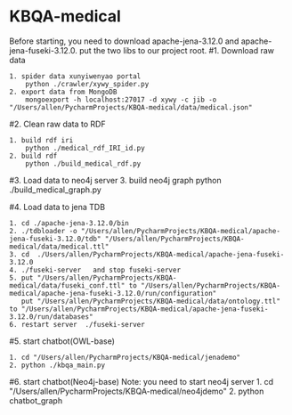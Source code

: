 # KBQA-medical

Before starting, you need to download apache-jena-3.12.0 and apache-jena-fuseki-3.12.0. put the two libs to our project root.
#1. Download raw data

    1. spider data xunyiwenyao portal
        python ./crawler/xywy_spider.py
    2. export data from MongoDB
        mongoexport -h localhost:27017 -d xywy -c jib -o "/Users/allen/PycharmProjects/KBQA-medical/data/medical.json"
        

#2. Clean raw data to RDF

    1. build rdf iri
        python ./medical_rdf_IRI_id.py 
    2. build rdf
        python ./build_medical_rdf.py
        
#3. Load data to neo4j server
    3. build neo4j graph
        python ./build_medical_graph.py
        
#4. Load data to jena TDB

    1. cd ./apache-jena-3.12.0/bin
    2. ./tdbloader -o "/Users/allen/PycharmProjects/KBQA-medical/apache-jena-fuseki-3.12.0/tdb" "/Users/allen/PycharmProjects/KBQA-medical/data/medical.ttl"
    3. cd  ./Users/allen/PycharmProjects/KBQA-medical/apache-jena-fuseki-3.12.0
    4. ./fuseki-server   and stop fuseki-server
    5. put "/Users/allen/PycharmProjects/KBQA-medical/data/fuseki_conf.ttl" to "/Users/allen/PycharmProjects/KBQA-medical/apache-jena-fuseki-3.12.0/run/configuration"
       put "/Users/allen/PycharmProjects/KBQA-medical/data/ontology.ttl" to "/Users/allen/PycharmProjects/KBQA-medical/apache-jena-fuseki-3.12.0/run/databases"
    6. restart server  ./fuseki-server
    

#5. start chatbot(OWL-base)

    1. cd "/Users/allen/PycharmProjects/KBQA-medical/jenademo"
    2. python ./kbqa_main.py
    
    
#6. start chatbot(Neo4j-base)
    Note: you need to start neo4j server
    1. cd "/Users/allen/PycharmProjects/KBQA-medical/neo4jdemo"
    2. python chatbot_graph
    
        


